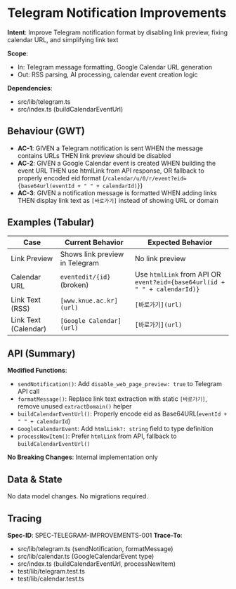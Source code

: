 # Telegram Notification Improvements

**Intent**: Improve Telegram notification format by disabling link preview, fixing calendar URL, and simplifying link text

**Scope**:
- In: Telegram message formatting, Google Calendar URL generation
- Out: RSS parsing, AI processing, calendar event creation logic

**Dependencies**:
- src/lib/telegram.ts
- src/index.ts (buildCalendarEventUrl)

## Behaviour (GWT)

- **AC-1**: GIVEN a Telegram notification is sent WHEN the message contains URLs THEN link preview should be disabled
- **AC-2**: GIVEN a Google Calendar event is created WHEN building the event URL THEN use htmlLink from API response, OR fallback to properly encoded eid format (`/calendar/u/0/r/event?eid={base64url(eventId + " " + calendarId)}`)
- **AC-3**: GIVEN a notification message is formatted WHEN adding links THEN display link text as `[바로가기]` instead of showing URL or domain

## Examples (Tabular)

| Case | Current Behavior | Expected Behavior |
|---|---|---|
| Link Preview | Shows link preview in Telegram | No link preview |
| Calendar URL | `eventedit/{id}` (broken) | Use `htmlLink` from API OR `event?eid={base64url(id + " " + calendarId)}` |
| Link Text (RSS) | `[www.knue.ac.kr](url)` | `[바로가기](url)` |
| Link Text (Calendar) | `[Google Calendar](url)` | `[바로가기](url)` |

## API (Summary)

**Modified Functions**:
- `sendNotification()`: Add `disable_web_page_preview: true` to Telegram API call
- `formatMessage()`: Replace link text extraction with static `[바로가기]`, remove unused `extractDomain()` helper
- `buildCalendarEventUrl()`: Properly encode eid as Base64URL(`eventId + " " + calendarId`)
- `GoogleCalendarEvent`: Add `htmlLink?: string` field to type definition
- `processNewItem()`: Prefer `htmlLink` from API, fallback to `buildCalendarEventUrl()`

**No Breaking Changes**: Internal implementation only

## Data & State

No data model changes. No migrations required.

## Tracing

**Spec-ID**: SPEC-TELEGRAM-IMPROVEMENTS-001
**Trace-To**:
- src/lib/telegram.ts (sendNotification, formatMessage)
- src/lib/calendar.ts (GoogleCalendarEvent type)
- src/index.ts (buildCalendarEventUrl, processNewItem)
- test/lib/telegram.test.ts
- test/lib/calendar.test.ts
